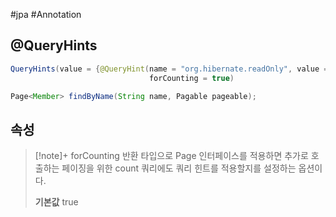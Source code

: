 #jpa #Annotation 

## @QueryHints
```java
QueryHints(value = {@QueryHint(name = "org.hibernate.readOnly", value = true")},
							   forCounting = true)

Page<Member> findByName(String name, Pagable pageable);
```

## 속성
> [!note]+ forCounting
> 반환 타입으로 Page 인터페이스를 적용하면 추가로 호출하는 페이징을 위한 count 쿼리에도 쿼리 힌트를 적용할지를 설정하는 옵션이다.
> 
> **기본값**
> true